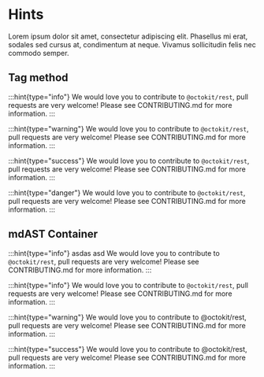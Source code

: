 # Hints

Lorem ipsum dolor sit amet, consectetur adipiscing elit. Phasellus mi erat, sodales sed cursus at, condimentum at neque. Vivamus sollicitudin felis nec commodo semper.

## Tag method

:::hint{type="info"}
We would love you to contribute to `@octokit/rest`, pull requests are very welcome! Please see CONTRIBUTING.md for more information.
:::

:::hint{type="warning"}
We would love you to contribute to `@octokit/rest`, pull requests are very welcome! Please see CONTRIBUTING.md for more information.
:::

:::hint{type="success"}
We would love you to contribute to `@octokit/rest`, pull requests are very welcome! Please see CONTRIBUTING.md for more information.
:::

:::hint{type="danger"}
We would love you to contribute to `@octokit/rest`, pull requests are very welcome! Please see CONTRIBUTING.md for more information.
:::

## mdAST Container

:::hint{type="info"}
asdas asd We would love you to contribute to `@octokit/rest`, pull requests are very welcome! Please see CONTRIBUTING.md for more information.
:::

:::hint{type="info"}
We would love you to contribute to `@octokit/rest`, pull requests are very welcome! Please see CONTRIBUTING.md for more information.
:::

:::hint{type="warning"}
We would love you to contribute to @octokit/rest, pull requests are very welcome! Please see CONTRIBUTING.md for more information.
:::

:::hint{type="success"}
We would love you to contribute to @octokit/rest, pull requests are very welcome! Please see CONTRIBUTING.md for more information.
:::

